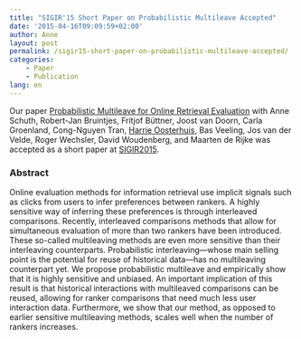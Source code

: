 ```yaml
---
title: "SIGIR'15 Short Paper on Probabilistic Multileave Accepted"
date: '2015-04-16T09:09:59+02:00'
author: Anne
layout: post
permalink: /sigir15-short-paper-on-probabilistic-multileave-accepted/
categories:
    - Paper
    - Publication
lang: en
---
```


Our paper [Probabilistic Multileave for Online Retrieval Evaluation](/publications/schuth2015probabilistic)
with Anne Schuth, Robert-Jan Bruintjes, Fritjof Büttner, Joost van Doorn, Carla Groenland, Cong-Nguyen Tran, [Harrie
Oosterhuis](https://harrieo.github.io/), Bas Veeling, Jos van der Velde, Roger Wechsler, David Woudenberg, and Maarten de Rijke was accepted as a
short paper at [SIGIR2015](http://www.sigir2015.org/).

### Abstract

Online evaluation methods for information retrieval use implicit signals such as clicks from users to infer preferences
between rankers. A highly sensitive way of inferring these preferences is through interleaved comparisons. Recently,
interleaved comparisons methods that allow for simultaneous evaluation of more than two rankers have been introduced.
These so-called multileaving methods are even more sensitive than their interleaving counterparts. Probabilistic
interleaving—whose main selling point is the potential for reuse of historical data—has no multileaving counterpart yet.
We propose probabilistic multileave and empirically show that it is highly sensitive and unbiased. An important
implication of this result is that historical interactions with multileaved comparisons can be reused, allowing for
ranker comparisons that need much less user interaction data. Furthermore, we show that our method, as opposed to
earlier sensitive multileaving methods, scales well when the number of rankers increases.
